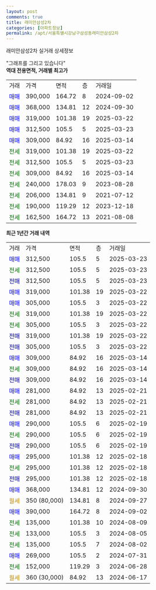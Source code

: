 ```yaml
---
layout: post
comments: true
title: 래미안삼성2차
categories: [아파트정보]
permalink: /apt/서울특별시강남구삼성동래미안삼성2차
---
```


래미안삼성2차 실거래 상세정보

<script type="text/javascript">
  google.charts.load('current', {'packages':['line', 'corechart']});
  google.charts.setOnLoadCallback(drawChart);

  function drawChart() {
    var data = new google.visualization.DataTable();
    data.addColumn('date', '거래일');
    data.addColumn('number', "매매");
    data.addColumn('number', "전세");
    data.addColumn('number', "전매");

    data.addRows([[new Date(Date.parse("2025-03-23")), 312500, null, null], [new Date(Date.parse("2025-03-23")), null, 312500, null], [new Date(Date.parse("2025-03-23")), null, null, 312500], [new Date(Date.parse("2025-03-22")), 319000, null, null], [new Date(Date.parse("2025-03-22")), 305000, null, null], [new Date(Date.parse("2025-03-22")), null, 319000, null], [new Date(Date.parse("2025-03-22")), null, 305000, null], [new Date(Date.parse("2025-03-22")), null, null, 319000], [new Date(Date.parse("2025-03-22")), null, null, 305000], [new Date(Date.parse("2025-03-14")), 309000, null, null], [new Date(Date.parse("2025-03-14")), null, 309000, null], [new Date(Date.parse("2025-03-14")), null, null, 309000], [new Date(Date.parse("2025-02-21")), 281000, null, null], [new Date(Date.parse("2025-02-21")), null, 281000, null], [new Date(Date.parse("2025-02-21")), null, null, 281000], [new Date(Date.parse("2025-02-19")), 290000, null, null], [new Date(Date.parse("2025-02-19")), null, 290000, null], [new Date(Date.parse("2025-02-19")), null, null, 290000], [new Date(Date.parse("2025-02-18")), 295000, null, null], [new Date(Date.parse("2025-02-18")), null, 295000, null], [new Date(Date.parse("2025-02-18")), null, null, 295000], [new Date(Date.parse("2024-09-30")), 368000, null, null], [new Date(Date.parse("2024-09-27")), null, null, null], [new Date(Date.parse("2024-09-02")), 390000, null, null], [new Date(Date.parse("2024-08-09")), null, 135000, null], [new Date(Date.parse("2024-08-05")), null, 133000, null], [new Date(Date.parse("2024-08-02")), null, 135000, null], [new Date(Date.parse("2024-07-31")), 269000, null, null], [new Date(Date.parse("2024-06-28")), null, 152000, null], [new Date(Date.parse("2024-06-17")), null, null, null]]);

    var options = {
      hAxis: {
        format: 'yyyy/MM/dd'
      },    
      lineWidth: 0,
      pointsVisible: true,    
      title: '최근 1년간 유형별 실거래가 분포',
      legend: { position: 'bottom' }
    };

    var formatter = new google.visualization.NumberFormat({pattern:'###,###'} );
    formatter.format(data, 1);
    formatter.format(data, 2);
    
    setTimeout(function() {
        var chart = new google.visualization.LineChart(document.getElementById('columnchart_material'));
        chart.draw(data, (options));
        document.getElementById('loading').style.display = 'none';
    }, 200);
  }
</script>


<div id="loading" style="z-index:20; display: block; margin-left: 0px">"그래프를 그리고 있습니다"</div>
<div id="columnchart_material" style="width: 95%; margin-left: 0px; display: block"></div>
<!-- contents start -->
<b>역대 전용면적, 거래별 최고가</b>
<table class="sortable">
    <tr>
      <td>거래</td>
      <td>가격</td>
      <td>면적</td>
      <td>층</td>
      <td>거래일</td>
    </tr>
        <tr>
          <td><a style="color: blue">매매</a></td>
          <td>390,000</td>
          <td>164.72</td>
          <td>8</td>
          <td>2024-09-02</td>
        </tr>            <tr>
          <td><a style="color: blue">매매</a></td>
          <td>368,000</td>
          <td>134.81</td>
          <td>12</td>
          <td>2024-09-30</td>
        </tr>            <tr>
          <td><a style="color: blue">매매</a></td>
          <td>319,000</td>
          <td>101.38</td>
          <td>19</td>
          <td>2025-03-22</td>
        </tr>            <tr>
          <td><a style="color: blue">매매</a></td>
          <td>312,500</td>
          <td>105.5</td>
          <td>5</td>
          <td>2025-03-23</td>
        </tr>            <tr>
          <td><a style="color: blue">매매</a></td>
          <td>309,000</td>
          <td>84.92</td>
          <td>16</td>
          <td>2025-03-14</td>
        </tr>        
        <tr>
              <td><a style="color: darkgreen">전세</a></td>
              <td>319,000</td>
              <td>101.38</td>
              <td>19</td>
              <td>2025-03-22</td>
            </tr>            <tr>
              <td><a style="color: darkgreen">전세</a></td>
              <td>312,500</td>
              <td>105.5</td>
              <td>5</td>
              <td>2025-03-23</td>
            </tr>            <tr>
              <td><a style="color: darkgreen">전세</a></td>
              <td>309,000</td>
              <td>84.92</td>
              <td>16</td>
              <td>2025-03-14</td>
            </tr>            <tr>
              <td><a style="color: darkgreen">전세</a></td>
              <td>240,000</td>
              <td>178.03</td>
              <td>9</td>
              <td>2023-08-28</td>
            </tr>            <tr>
              <td><a style="color: darkgreen">전세</a></td>
              <td>206,000</td>
              <td>134.81</td>
              <td>9</td>
              <td>2021-07-12</td>
            </tr>            <tr>
              <td><a style="color: darkgreen">전세</a></td>
              <td>190,000</td>
              <td>119.29</td>
              <td>12</td>
              <td>2023-12-18</td>
            </tr>            <tr>
              <td><a style="color: darkgreen">전세</a></td>
              <td>162,500</td>
              <td>164.72</td>
              <td>13</td>
              <td>2021-08-08</td>
            </tr>        
    
</table>

<b>최근 1년간 거래 내역</b>

<table class="sortable">
    <tr>
      <td>거래</td>
      <td>가격</td>
      <td>면적</td>
      <td>층</td>
      <td>거래일</td>
    </tr>
    <tr>
      <td><a style="color: blue">매매</a></td>
      <td>312,500</td>
      <td>105.5</td>
      <td>5</td>
      <td>2025-03-23</td>
    </tr>          <tr>
      <td><a style="color: darkgreen">전세</a></td>
      <td>312,500</td>
      <td>105.5</td>
      <td>5</td>
      <td>2025-03-23</td>
    </tr>          <tr>
      <td><a style="color: darkblue">전매</a></td>
      <td>312,500</td>
      <td>105.5</td>
      <td>5</td>
      <td>2025-03-23</td>
    </tr>          <tr>
      <td><a style="color: blue">매매</a></td>
      <td>319,000</td>
      <td>101.38</td>
      <td>19</td>
      <td>2025-03-22</td>
    </tr>          <tr>
      <td><a style="color: blue">매매</a></td>
      <td>305,000</td>
      <td>105.5</td>
      <td>3</td>
      <td>2025-03-22</td>
    </tr>          <tr>
      <td><a style="color: darkgreen">전세</a></td>
      <td>319,000</td>
      <td>101.38</td>
      <td>19</td>
      <td>2025-03-22</td>
    </tr>          <tr>
      <td><a style="color: darkgreen">전세</a></td>
      <td>305,000</td>
      <td>105.5</td>
      <td>3</td>
      <td>2025-03-22</td>
    </tr>          <tr>
      <td><a style="color: darkblue">전매</a></td>
      <td>319,000</td>
      <td>101.38</td>
      <td>19</td>
      <td>2025-03-22</td>
    </tr>          <tr>
      <td><a style="color: darkblue">전매</a></td>
      <td>305,000</td>
      <td>105.5</td>
      <td>3</td>
      <td>2025-03-22</td>
    </tr>          <tr>
      <td><a style="color: blue">매매</a></td>
      <td>309,000</td>
      <td>84.92</td>
      <td>16</td>
      <td>2025-03-14</td>
    </tr>          <tr>
      <td><a style="color: darkgreen">전세</a></td>
      <td>309,000</td>
      <td>84.92</td>
      <td>16</td>
      <td>2025-03-14</td>
    </tr>          <tr>
      <td><a style="color: darkblue">전매</a></td>
      <td>309,000</td>
      <td>84.92</td>
      <td>16</td>
      <td>2025-03-14</td>
    </tr>          <tr>
      <td><a style="color: blue">매매</a></td>
      <td>281,000</td>
      <td>84.92</td>
      <td>13</td>
      <td>2025-02-21</td>
    </tr>          <tr>
      <td><a style="color: darkgreen">전세</a></td>
      <td>281,000</td>
      <td>84.92</td>
      <td>13</td>
      <td>2025-02-21</td>
    </tr>          <tr>
      <td><a style="color: darkblue">전매</a></td>
      <td>281,000</td>
      <td>84.92</td>
      <td>13</td>
      <td>2025-02-21</td>
    </tr>          <tr>
      <td><a style="color: blue">매매</a></td>
      <td>290,000</td>
      <td>105.5</td>
      <td>6</td>
      <td>2025-02-19</td>
    </tr>          <tr>
      <td><a style="color: darkgreen">전세</a></td>
      <td>290,000</td>
      <td>105.5</td>
      <td>6</td>
      <td>2025-02-19</td>
    </tr>          <tr>
      <td><a style="color: darkblue">전매</a></td>
      <td>290,000</td>
      <td>105.5</td>
      <td>6</td>
      <td>2025-02-19</td>
    </tr>          <tr>
      <td><a style="color: blue">매매</a></td>
      <td>295,000</td>
      <td>101.38</td>
      <td>12</td>
      <td>2025-02-18</td>
    </tr>          <tr>
      <td><a style="color: darkgreen">전세</a></td>
      <td>295,000</td>
      <td>101.38</td>
      <td>12</td>
      <td>2025-02-18</td>
    </tr>          <tr>
      <td><a style="color: darkblue">전매</a></td>
      <td>295,000</td>
      <td>101.38</td>
      <td>12</td>
      <td>2025-02-18</td>
    </tr>          <tr>
      <td><a style="color: blue">매매</a></td>
      <td>368,000</td>
      <td>134.81</td>
      <td>12</td>
      <td>2024-09-30</td>
    </tr>          <tr>
      <td><a style="color: darkgoldenrod">월세</a></td>
      <td>350 (80,000)</td>
      <td>134.81</td>
      <td>8</td>
      <td>2024-09-27</td>
    </tr>          <tr>
      <td><a style="color: blue">매매</a></td>
      <td>390,000</td>
      <td>164.72</td>
      <td>8</td>
      <td>2024-09-02</td>
    </tr>          <tr>
      <td><a style="color: darkgreen">전세</a></td>
      <td>135,000</td>
      <td>101.38</td>
      <td>10</td>
      <td>2024-08-09</td>
    </tr>          <tr>
      <td><a style="color: darkgreen">전세</a></td>
      <td>133,000</td>
      <td>105.5</td>
      <td>3</td>
      <td>2024-08-05</td>
    </tr>          <tr>
      <td><a style="color: darkgreen">전세</a></td>
      <td>135,000</td>
      <td>105.5</td>
      <td>7</td>
      <td>2024-08-02</td>
    </tr>          <tr>
      <td><a style="color: blue">매매</a></td>
      <td>269,000</td>
      <td>105.5</td>
      <td>2</td>
      <td>2024-07-31</td>
    </tr>          <tr>
      <td><a style="color: darkgreen">전세</a></td>
      <td>152,000</td>
      <td>119.29</td>
      <td>3</td>
      <td>2024-06-28</td>
    </tr>          <tr>
      <td><a style="color: darkgoldenrod">월세</a></td>
      <td>360 (30,000)</td>
      <td>84.92</td>
      <td>13</td>
      <td>2024-06-17</td>
    </tr>      </table>
<!-- contents end -->    

